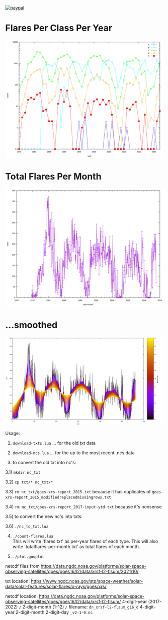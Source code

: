 [![paypal](https://www.paypalobjects.com/en_US/i/btn/btn_donateCC_LG.gif)](https://www.paypal.com/cgi-bin/webscr?cmd=_s-xclick&hosted_button_id=KYWUWS86GSFGL)

# Flares Per Class Per Year

![Flares Per Class](flares.svg)

# Total Flares Per Month

![Total Flares](totalflares-per-month.svg)

# ...smoothed

![...smoothed](totalflares-per-month-smoothed.svg)

Usage:

1) `download-txts.lua` ... for the old txt data

2) `download-ncs.lua` ... for the up to the most recent .ncs data

3) to convert the old txt into nc's:

3.1) `mkdir nc_txt`

3.2) `cp txt/* nc_txt/*`

3.3) `rm nc_txt/goes-xrs-report_2015.txt`	 because it has duplicates of `goes-xrs-report_2015_modifiedreplacedmissingrows.txt`

3.4) `rm nc_txt/goes-xrs-report_2017-input-ytd.txt` because it's nonsense

3.5) to convert the new nc's into txts:

3.6) `./nc_to_txt.lua`

4) `./count-flares.lua`		
	This will write 'flares.txt' as per-year flares of each type.
	This will also write 'totalflares-per-month.txt' as total flares of each month.

5) `./plot.gnuplot`

netcdf files from https://data.ngdc.noaa.gov/platforms/solar-space-observing-satellites/goes/goes16/l2/data/xrsf-l2-flsum/2021/10/

txt location:
https://www.ngdc.noaa.gov/stp/space-weather/solar-data/solar-features/solar-flares/x-rays/goes/xrs/

netcdf location:
https://data.ngdc.noaa.gov/platforms/solar-space-observing-satellites/goes/goes16/l2/data/xrsf-l2-flsum/ 4-digit-year (2017-2022) `/` 2-digit-month (1-12) `/`
filename:
`dn_xrsf-l2-flsum_g16_d` 4-digit-year 2-digit-month 2-digit-day `_v2-1-0.nc`
